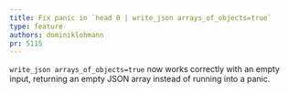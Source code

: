 ```yaml
---
title: Fix panic in `head 0 | write_json arrays_of_objects=true`
type: feature
authors: dominiklohmann
pr: 5115
---
```


`write_json arrays_of_objects=true` now works correctly with an empty input,
returning an empty JSON array instead of running into a panic.
